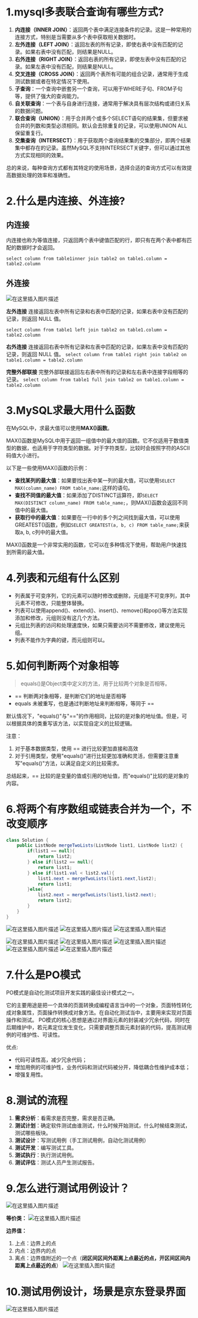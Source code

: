 


# 1.mysql多表联合查询有哪些方式?


1. **内连接（INNER JOIN）**：返回两个表中满足连接条件的记录。这是一种常用的连接方式，特别是当需要从多个表中获取相关数据时。
2. **左外连接（LEFT JOIN）**：返回左表的所有记录，即使右表中没有匹配的记录。如果右表中没有匹配，则结果是NULL。
3. **右外连接（RIGHT JOIN）**：返回右表的所有记录，即使左表中没有匹配的记录。如果左表中没有匹配，则结果是NULL。
4. **交叉连接（CROSS JOIN）**：返回两个表所有可能的组合记录，通常用于生成测试数据或者在特定情况下使用。
5. **子查询**：一个查询中嵌套另一个查询，可以用于WHERE子句、FROM子句等，提供了强大的查询能力。
6. **自关联查询**：一个表与自身进行连接，通常用于解决具有层次结构或递归关系的数据问题。
7. **联合查询（UNION）**：用于合并两个或多个SELECT语句的结果集，但要求被合并的列数和类型必须相同。默认会去除重复的记录，可以使用UNION ALL保留重复行。
8. **交集查询（INTERSECT）**：用于获取两个查询结果集的交集部分，即两个结果集中都存在的记录。虽然MySQL不支持INTERSECT关键字，但可以通过其他方式实现相同的效果。

总的来说，每种查询方式都有其特定的使用场景，选择合适的查询方式可以有效提高数据处理的效率和准确性。
# 2.什么是内连接、外连接?
## 内连接
内连接也称为等值连接，只返回两个表中键值匹配的行，即只有在两个表中都有匹配的数据时才会返回。


`select column
from table1inner join table2
on table1.column = table2.column`

## 外连接
![在这里插入图片描述](https://img-blog.csdnimg.cn/direct/a822a3c16d744f2a919890b9df5aff54.png)


**左外连接**
连接返回左表中所有记录和右表中匹配的记录，如果右表中没有匹配的记录，则返回 NULL 值。

`select column
from table1
left join table2
on table1.column = table2.column`


**右外连接**
连接返回右表中所有记录和左表中匹配的记录，如果左表中没有匹配的记录，则返回 NULL 值。
`select column
from table1
right join table2
on table1.column = table2.column`



**完整外部联接**
完整外部联接返回左右表中所有的记录和左右表中连接字段相等的记录。
`select column
from table1
full join table2
on table1.column = table2.column`



# 3.MySQL求最大用什么函数
在MySQL中，求最大值可以使用**MAX()函数**。

MAX()函数是MySQL中用于返回一组值中的最大值的函数。它不仅适用于数值类型的数据，也适用于字符类型的数据。对于字符类型，比较时会按照字符的ASCII码值大小进行。

以下是一些使用MAX()函数的示例：

- **查找某列的最大值**：如果要找出表中某一列的最大值，可以使用`SELECT MAX(column_name) FROM table_name;`这样的语句。
- **查找不同值的最大值**：如果添加了DISTINCT运算符，即`SELECT MAX(DISTINCT column_name) FROM table_name;`，则MAX()函数会返回不同值中的最大值。
- **获取行中的最大值**：如果要在一行中的多个列之间找到最大值，可以使用GREATEST()函数，例如`SELECT GREATEST(a, b, c) FROM table_name;`来获取a, b, c列中的最大值。

MAX()函数是一个非常实用的函数，它可以在多种情况下使用，帮助用户快速找到所需的最大值。
# 4.列表和元组有什么区别

 - 列表属于可变序列，它的元素可以随时修改或删除，元组是不可变序列，其中元素不可修改，只能整体替换。
 - 列表可以使用append()、extend()、insert()、remove()和pop()等方法实现添加和修改，元组则没有这几个方法。
 - 元组比列表的访问和处理速度快，如果只需要访问不需要修改，建议使用元组。
 - 列表不能作为字典的键，而元组则可以。

# 5.如何判断两个对象相等

> equals()是Object类中定义的方法，用于比较两个对象是否相等。

- == 判断两对象相等，是判断它们的地址是否相等
 - equals 未被重写，也是通过判断地址来判断相等，等同于 ==


默认情况下，"equals()"与"=="的作用相同，比较的是对象的地址值。但是，可以根据具体的类重写该方法，以实现自定义的比较逻辑。



 



注意：
1. 对于基本数据类型，使用 == 进行比较更加直接和高效 
2. 对于引用类型，使用"equals()"进行比较更加准确和灵活，但需要注意重写"equals()"方法，以满足自定义的比较需求。


总结起来，== 比较的是变量的值或引用的地址值，而"equals()"比较的是对象的内容。

# 6.将两个有序数组或链表合并为一个，不改变顺序

```java
class Solution {
    public ListNode mergeTwoLists(ListNode list1, ListNode list2) {
        if(list1 == null){
            return list2;
        } else if(list2 == null){
            return list1;
        } else if(list1.val < list2.val){
            list1.next = mergeTwoLists(list1.next,list2);
            return list1;
        }else{
            list2.next = mergeTwoLists(list1,list2.next);
            return list2;
        }
    }
}
```

![在这里插入图片描述](https://img-blog.csdnimg.cn/direct/64415d781b6549489aa9aea3ee53bbd6.png)
![在这里插入图片描述](https://img-blog.csdnimg.cn/direct/090d22b60f4043e29fab55d702ae1f77.png)
![在这里插入图片描述](https://img-blog.csdnimg.cn/direct/1a3bc460fbfe44e9a9c203ca9176516b.png)

![在这里插入图片描述](https://img-blog.csdnimg.cn/direct/ea2f2010a9df47d2a0be09f8617f741e.png)
![在这里插入图片描述](https://img-blog.csdnimg.cn/direct/35a6850ccf5d43738d91d71f043ee556.png)
![在这里插入图片描述](https://img-blog.csdnimg.cn/direct/31dd794e4e78499093d920b2087fed1c.png)
![在这里插入图片描述](https://img-blog.csdnimg.cn/direct/f591f76c0a264b0ea00b09e8955bb978.png)
![在这里插入图片描述](https://img-blog.csdnimg.cn/direct/0638afcdf12540f79202f701ffe939d2.png)

# 7.什么是PO模式
PO模式是自动化测试项目开发实践的最佳设计模式之一。

它的主要用途是把一个具体的页面转换成编程语言当中的一个对象，页面特性转化成对象属性，页面操作转换成对象方法。在自动化测试当中，主要用来实现对页面操作和测试。
PO模式的核心思想是通过对界面元素的封装减少冗余代码，同时在后期维护中，若元素定位发生变化，只需要调整页面元素封装的代码，提高测试用例的可维护性、可读性。

 优点:

- 代码可读性高，减少冗余代码；
- 增加用例的可维护性，业务代码和测试代码被分开，降低耦合性维护成本低；
- 增强复用性。
# 8.测试的流程

1. **需求分析**：看需求是否完整，需求是否正确。
2. **测试计划**：确定软件测试由谁测试，什么时候开始测试，什么时候结束测试，测试哪些板块。
3. **测试设计**：写测试用例（手工测试用例，自动化测试用例）
4. **测试开发**：编写测试工具。
5. **测试执行**：执行测试用例。
6. **测试评估**：测试人员产生测试报告。
# 9.怎么进行测试用例设计？

![在这里插入图片描述](https://img-blog.csdnimg.cn/direct/523ae8aad7344ca8adfc4fe2b13a5961.png)

**等价类：**
![在这里插入图片描述](https://img-blog.csdnimg.cn/direct/f3d0b9ab11054875b2415733d527d1e0.png)



**边界值：**
1. 上点：边界上的点
2. 内点：边界内的点
3. 离点：边界值附近的一个点（**闭区间区间外距离上点最近的点，开区间区间内距离上点最近的点**）
![在这里插入图片描述](https://img-blog.csdnimg.cn/direct/06c6d70c2a994648a3012b1c04be3687.png)



# 10.测试用例设计，场景是京东登录界面
![在这里插入图片描述](https://img-blog.csdnimg.cn/direct/e98ea6e50ca94393aab4863c74cedc07.png)

